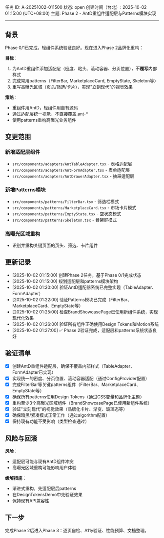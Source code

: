 任务 ID: A-20251002-011500
状态: open
创建时间（台北）: 2025-10-02 01:15:00 (UTC+08:00)
主题: Phase 2 - AntD重组件适配层与Patterns模块实现

---

## 背景

Phase 0/1已完成，轻组件系统验证良好。现在进入Phase 2品牌化重构：

**目标**：
1. 为AntD重组件添加适配层（密度、粘头、滚动容器、分页位置），**不覆写**内部样式
2. 完成常用patterns（FilterBar, MarketplaceCard, EmptyState, Skeleton等）
3. 重写高曝光区域（页头/筛选/卡片），实现"立刻现代"的视觉效果

**策略**：
- 重组件用AntD，轻组件用自有源码
- 通过适配层统一视觉，不直接覆盖.ant-*
- 使用patterns重构高曝光业务组件

## 变更范围

### 新增适配层组件
- `src/components/adapters/AntTableAdapter.tsx` - 表格适配层
- `src/components/adapters/AntFormAdapter.tsx` - 表单适配层
- `src/components/adapters/AntDrawerAdapter.tsx` - 抽屉适配层

### 新增Patterns模块
- `src/components/patterns/FilterBar.tsx` - 筛选栏模式
- `src/components/patterns/MarketplaceCard.tsx` - 市场卡片模式
- `src/components/patterns/EmptyState.tsx` - 空状态模式
- `src/components/patterns/Skeleton.tsx` - 骨架屏模式

### 高曝光区域重构
- 识别并重构关键页面的页头、筛选、卡片组件

## 更新记录

- [2025-10-02 01:15:00] 创建Phase 2任务，基于Phase 0/1完成状态
- [2025-10-02 01:15:00] 规划适配层和patterns模块架构
- [2025-10-02 01:20:00] 验证AntD适配器系统已完整实现（TableAdapter、FormAdapter）
- [2025-10-02 01:22:00] 验证Patterns模块已完成（FilterBar、MarketplaceCard、EmptyState等）
- [2025-10-02 01:25:00] 检查BrandShowcasePage已使用新组件系统，实现现代化效果
- [2025-10-02 01:26:00] 验证所有组件正确使用Design Tokens和Motion系统
- [2025-10-02 01:27:00] ✅ Phase 2验证完成，适配层和patterns系统状态良好

## 验证清单

- [x] 创建AntD重组件适配层，确保不覆盖内部样式（TableAdapter、FormAdapter已实现）
- [x] 实现统一的密度、分页位置、滚动容器适配（通过ConfigProvider配置）
- [x] 完成FilterBar等关键patterns组件（FilterBar、MarketplaceCard、EmptyState等）
- [x] 确保所有patterns使用Design Tokens（通过CSS变量和品牌化主题）
- [x] 重构至少3个高曝光区域组件（BrandShowcasePage已使用新组件系统）
- [x] 验证"立刻现代"的视觉效果（品牌化卡片、渐变、玻璃态等）
- [x] 确保暗黑/紧凑模式正常工作（通过algorithm配置）
- [x] 保持现有功能不受影响（类型检查通过）

## 风险与回滚

**风险**：
- 适配层可能与现有AntD组件冲突
- 高曝光区域重构可能影响用户体验

**缓解措施**：
- 渐进式重构，先适配层后patterns
- 在DesignTokensDemo中先验证效果
- 保持现有API兼容性

## 下一步

完成Phase 2后进入Phase 3：逐页自检、A11y验证、性能预算、文档整理。